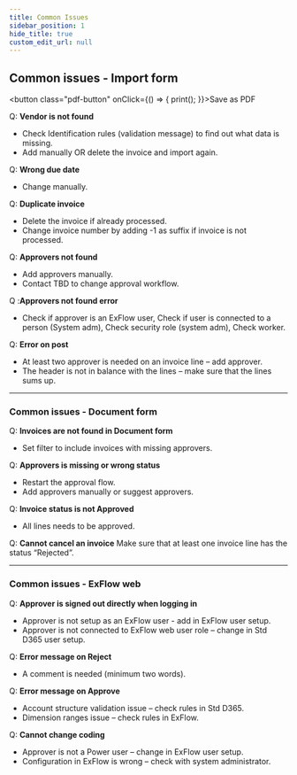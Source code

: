 ```yaml
---
title: Common Issues
sidebar_position: 1
hide_title: true
custom_edit_url: null
---
```

## Common issues - Import form 
<button class="pdf-button" onClick={() => { print(); }}>Save as PDF</button>

Q: **Vendor is not found**
- Check Identification rules (validation message) to find out what data is missing.
- Add manually OR delete the invoice and import again.

Q: **Wrong due date**
- Change manually.

Q: **Duplicate invoice**
- Delete the invoice if already processed.
- Change invoice number by adding -1 as suffix if invoice is not processed.

Q: **Approvers not found**
- Add approvers manually.
- Contact TBD to change approval workflow.

Q :**Approvers not found error**
- Check if approver is an ExFlow user, Check if user is connected to a person (System adm), Check security role (system adm), Check worker.

Q: **Error on post**
- At least two approver is needed on an invoice line – add approver.
- The header is not in balance with the lines – make sure that the lines sums up.

_________________________________________________
### Common issues - Document form

Q: **Invoices  are not found in Document form**
- Set filter to include invoices with missing approvers.

Q: **Approvers is missing or wrong status**
- Restart the approval flow.
- Add approvers manually or suggest approvers.

Q: **Invoice status is not Approved**
- All lines needs to be approved.

Q: **Cannot cancel an invoice**
Make sure that at least one invoice line has the status “Rejected”.

_________________________________________________
### Common issues - ExFlow web

Q: **Approver is signed out directly when logging in**
- Approver is not setup as an ExFlow user - add in ExFlow user setup.
- Approver is not connected to ExFlow web user role – change in Std D365 user setup.

Q: **Error message on Reject**
- A comment is needed (minimum two words).

Q: **Error message on Approve**
- Account structure validation issue – check rules in Std D365.
- Dimension ranges issue – check rules in ExFlow.

Q: **Cannot change coding**
- Approver is not a Power user – change in ExFlow user setup.
- Configuration in ExFlow is wrong – check with system administrator.
